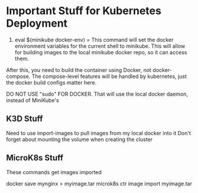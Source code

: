 # Important Stuff for Kubernetes Deployment

1) eval $(minikube docker-env) = This command will set the docker environment variables for the current shell to minikube. This will allow for building images to the local minikube docker repo, so it can access them.

After this, you need to build the container using Docker, not docker-compose. The compose-level features will be handled by kubernetes, just the docker build configs matter here.

DO NOT USE "sudo" FOR DOCKER. That will use the local docker daemon, instead of MiniKube's

## K3D Stuff

Need to use import-images to pull images from my local docker into it
Don't forget about mounting the volume when creating the cluster

## MicroK8s Stuff

These commands get images imported

docker save mynginx > myimage.tar
microk8s ctr image import myimage.tar